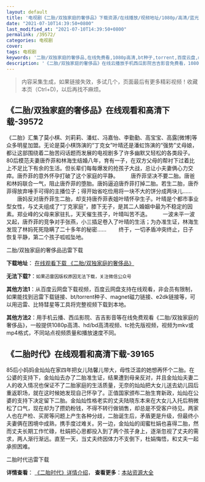 ```yaml
---
layout: default
title: '电视剧《二胎/双独家庭的奢侈品》下载资源/在线播放/视频地址/1080p/高清/蓝光'
date: "2021-07-10T14:39:50+0800"
last_modified_at: "2021-07-10T14:39:50+0800"
permalink: /39572/
categories: 电视剧
cover:
tags: 电视剧
keywords: '二胎/双独家庭的奢侈品,在线免费看,1080p高清,bt种子,torrent,百度云盘,magnet,磁力链,迅雷下载资源'
description: '《二胎/双独家庭的奢侈品》在线云播放手机西瓜影院吉吉影音免费看，1080p高清bd/hd未删减完整版和tc抢先枪版，mkv/mp4格式，附带bt/torrent种子、magnet/磁力链、百度云盘、网盘资源迅雷下载链接'
---
```


>内容采集生成，如果链接失效，多试几个，页面最后有更多精彩视频！收藏本页（Ctrl+D)，以后再找不麻烦。


## 《二胎/双独家庭的奢侈品》在线观看和高清下载-39572

《二胎》汇集了莫小棋、刘莉莉、潘虹、冯嘉怡、李勤勤、高宝宝、高露[微博]等众多明星加盟。无论是莫小棋饰演的“丁克女&rdquo;叶晴还是潘虹饰演的&ldquo;强势”丈母娘，都让这部围绕着二胎苦闷话题而发展的电视剧多了许多幽默又轻松的各类段子。 80后模范夫妻唐乔菲和林海生结婚八年，育有一子，在双方父母的帮衬下过着比上不足比下有余的生活。但长辈们每每爆发的抢孩子大战，总让小夫妻俩心力交瘁。唐乔菲的意外怀孕打破了这个家庭的平静。 　　唐乔菲坚决不要二胎。唐爸和林妈联合一气，阻止唐乔菲的堕胎。唐妈逼迫唐乔菲打掉二胎。若生二胎，唐乔菲得放弃唾手可得的主播位子；得开始省吃俭用将一块不大的饼分成两块儿…… 　　唐妈反对唐乔菲生二胎，却支持唐乔菲表姐叶晴怀孕生子。叶晴是个都市事业型女性，与丈夫组成了“丁克家庭”，膝下无子，是其二人婚姻中最为不稳定的因素。郑业峰的父母来家驻扎，天天催生孩子，叶晴叫苦不迭。 　　一波未平一波又起，唐乔菲的竞争对手张燕，小三插足卷入了叶晴的生活；为办准生证，林海生发现了林妈死死隐瞒了二十多年的秘密…… 　　终于，一切矛盾冲突终止，日子恢复平静，第二个孩子呱呱坠地。<!---剧情end--->


二胎/双独家庭的奢侈品迅雷下载

**下载地址**： [在线观看下载 《二胎/双独家庭的奢侈品》](https://www.993dy.com//vod-detail-id-12734.html) 


**无法下载?**：`如果迅雷因版权原因无法下载，关注微信公众号 `

**其他方法1**：从百度云网盘下载视频，百度云网盘支持在线观看，非会员有限制，如果能找到迅雷下载链接、bt/torrent种子、magnet磁力链接、e2dk链接等，可以用迅雷、比特彗星等工具将完整视频下载到本地。

**其他方法2**：用手机云播、西瓜影院、吉吉影音等在线免费观看《二胎/双独家庭的奢侈品》，一般提供1080p高清、hd/bd高清视频、tc抢先版视频，视频为mkv或mp4格式，不同站点视频质量和播放速度不同。


## 《二胎时代》在线观看和高清下载-39165

85后小妈妈金灿灿在家四年把女儿陆馨儿带大，母性泛滥的她想再怀个二胎。在公婆的支持下，金灿灿去办了二胎准生证，结果遭到母亲反对，并且金灿灿夫妻二人的收入情况也保证不了二胎家庭的生活质量，无奈的灿灿把大女儿送去幼儿园后重返职场，就在这时候她发现自己怀孕了。正值国家颁布二胎生育新政，灿灿在公婆的支持下决定留下二胎。金灿灿性格老实的丈夫陆晓东本来在大女儿入托后稍微松了口气，现在却为了攒奶粉钱，不得不转行做销售，却总是不受客户待见。两家人也在产检、买房等问题上产生各种分歧，二胎诞生后，矛盾更是升级，但最终小夫妻俩在困境中成熟，携手度过难关。另一边，金灿灿的闺蜜杜娟也喜得二胎，然而丈夫长期工作忙碌，杜娟把心思都投入到了两个孩子身上，逐渐忽视了丈夫的需求，两人渐行渐远。直至一天，当丈夫终因体力不支倒下，杜娟悔悟，和丈夫一起承担困难。<br />


二胎时代迅雷下载

**详情查看**： [《二胎时代》详情介绍](/movie/39165/)， **查看更多**：[本站资源大全](/movie/t/all/)

